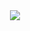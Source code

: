 <div align=center><img src="https://github.com/cancerts/study-blockchain-referrence/raw/master/books/区块链社会：解码区块链全球应用与投资案例/Qu Kuai Lian She Hui _Jie Ma Qu Kuai Lian Quan Qiu Ying Yong Yu Tou Zi An Li/01.jpg" /></div>